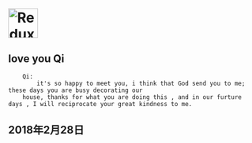 # <a href='http://redux.js.org'><img src='https://camo.githubusercontent.com/f28b5bc7822f1b7bb28a96d8d09e7d79169248fc/687474703a2f2f692e696d6775722e636f6d2f4a65567164514d2e706e67' height='60' alt='Redux Logo' aria-label='Redux.js.org' /></a>


## love you Qi

```
    Qi:
        it's so happy to meet you, i think that God send you to me; these days you are busy decorating our 
    house, thanks for what you are doing this , and in our furture days , I will reciprocate your great kindness to me.

```

## 2018年2月28日

